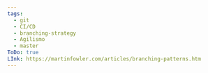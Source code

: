```yaml
---
tags:
  - git
  - CI/CD
  - branching-strategy
  - Agilismo
  - master
ToDo: true
LInk: https://martinfowler.com/articles/branching-patterns.htm
---
```


